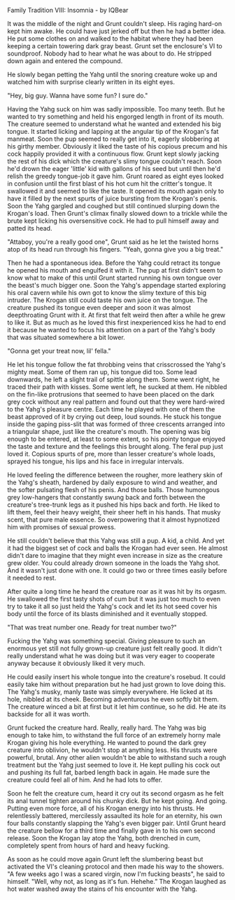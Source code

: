 Family Tradition VIII: Insomnia - by IQBear

It was the middle of the night and Grunt couldn't sleep. His raging hard-on kept him awake. He could have just jerked off but then he had a better idea. He put some clothes on and walked to the habitat where they had been keeping a certain towering dark gray beast. Grunt set the enclosure's VI to soundproof. Nobody had to hear what he was about to do. He stripped down again and entered the compound.

He slowly began petting the Yahg until the snoring creature woke up and watched him with surprise clearly written in its eight eyes.

"Hey, big guy. Wanna have some fun? I sure do."

Having the Yahg suck on him was sadly impossible. Too many teeth. But he wanted to try something and held his engorged length in front of its mouth. The creature seemed to understand what he wanted and extended his big tongue. It started licking and lapping at the angular tip of the Krogan's fat manmeat. Soon the pup seemed to really get into it, eagerly slobbering at his girthy member. Obviously it liked the taste of his copious precum and his cock happily provided it with a continuous flow. Grunt kept slowly jacking the rest of his dick which the creature's slimy tongue couldn't reach. Soon he'd drown the eager 'little' kid with gallons of his seed but until then he'd relish the greedy tongue-job it gave him. Grunt roared as eight eyes looked in confusion until the first blast of his hot cum hit the critter's tongue. It swallowed it and seemed to like the taste. It opened its mouth again only to have it filled by the next spurts of juice bursting from the Krogan's penis. Soon the Yahg gargled and coughed but still continued slurping down the Krogan's load. Then Grunt's climax finally slowed down to a trickle while the brute kept licking his oversensitive cock. He had to pull himself away and patted its head.

"Attaboy, you're a really good one", Grunt said as he let the twisted horns atop of its head run through his fingers. "Yeah, gonna give you a big treat."

Then he had a spontaneous idea. Before the Yahg could retract its tongue he opened his mouth and engulfed it with it. The pup at first didn't seem to know what to make of this until Grunt started running his own tongue over the beast's much bigger one. Soon the Yahg's appendage started exploring his oral cavern while his own got to know the slimy texture of this big intruder. The Krogan still could taste his own juice on the tongue. The creature pushed its tongue even deeper and soon it was almost deepthroating Grunt with it. At first that felt weird then after a while he grew to like it. But as much as he loved this first inexperienced kiss he had to end it because he wanted to focus his attention on a part of the Yahg's body that was situated somewhere a bit lower.

"Gonna get your treat now, lil' fella."

He let his tongue follow the fat throbbing veins that crisscrossed the Yahg's mighty meat. Some of them ran up, his tongue did too. Some lead downwards, he left a slight trail of spittle along them. Some went right, he traced their path with kisses. Some went left, he sucked at them. He nibbled on the fin-like protrusions that seemed to have been placed on the dark grey cock without any real pattern and found out that they were hard-wired to the Yahg's pleasure centre. Each time he played with one of them the beast approved of it by crying out deep, loud sounds. He stuck his tongue inside the gaping piss-slit that was formed of three crescents arranged into a triangular shape, just like the creature's mouth. The opening was big enough to be entered, at least to some extent, so his pointy tongue enjoyed the taste and texture and the feelings this brought along. The feral pup just loved it. Copious spurts of pre, more than lesser creature's whole loads, sprayed his tongue, his lips and his face in irregular intervals.

He loved feeling the difference between the rougher, more leathery skin of the Yahg's sheath, hardened by daily exposure to wind and weather, and the softer pulsating flesh of his penis. And those balls. Those humongous grey low-hangers that constantly swung back and forth between the creature's tree-trunk legs as it pushed his hips back and forth. He liked to lift them, feel their heavy weight, their sheer heft in his hands. That musky scent, that pure male essence. So overpowering that it almost hypnotized him with promises of sexual prowess.

He still couldn't believe that this Yahg was still a pup. A kid, a child. And yet it had the biggest set of cock and balls the Krogan had ever seen. He almost didn't dare to imagine that they might even increase in size as the creature grew older. You could already drown someone in the loads the Yahg shot. And it wasn't just done with one. It could go two or three times easily before it needed to rest.

After quite a long time he heard the creature roar as it was hit by its orgasm. He swallowed the first tasty shots of cum but it was just too much to even try to take it all so just held the Yahg's cock and let its hot seed cover his body until the force of its blasts diminished and it eventually stopped.

"That was treat number one. Ready for treat number two?"

Fucking the Yahg was something special. Giving pleasure to such an enormous yet still not fully grown-up creature just felt really good. It didn't really understand what he was doing but it was very eager to cooperate anyway because it obviously liked it very much.

He could easily insert his whole tongue into the creature's rosebud. It could easily take him without preparation but he had just grown to love doing this. The Yahg's musky, manly taste was simply everywhere. He licked at its hole, nibbled at its cheek. Becoming adventurous he even softly bit them. The creature winced a bit at first but it let him continue, so he did. He ate its backside for all it was worth.

Grunt fucked the creature hard. Really, really hard. The Yahg was big enough to take him, to withstand the full force of an extremely horny male Krogan giving his hole everything. He wanted to pound the dark grey creature into oblivion, he wouldn't stop at anything less. His thrusts were powerful, brutal. Any other alien wouldn't be able to withstand such a rough treatment but the Yahg just seemed to love it. He kept pulling his cock out and pushing its full fat, barbed length back in again. He made sure the creature could feel all of him. And he had lots to offer.

Soon he felt the creature cum, heard it cry out its second orgasm as he felt its anal tunnel tighten around his chunky dick. But he kept going. And going. Putting even more force, all of his Krogan energy into his thrusts. He relentlessly battered, mercilessly assaulted its hole for an eternity, his own four balls constantly slapping the Yahg's even bigger pair. Until Grunt heard the creature bellow for a third time and finally gave in to his own second release. Soon the Krogan lay atop the Yahg, both drenched in cum, completely spent from hours of hard and heavy fucking.

As soon as he could move again Grunt left the slumbering beast but activated the VI's cleaning protocol and then made his way to the showers. "A few weeks ago I was a scared virgin, now I'm fucking beasts", he said to himself. "Well, why not, as long as it's fun. Hehehe.” The Krogan laughed as hot water washed away the stains of his encounter with the Yahg.